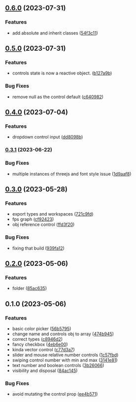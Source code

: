 

## [0.6.0](https://github.com/Tresjs/leches/compare/0.5.0...0.6.0) (2023-07-31)


### Features

* add absolute and inherit classes ([54f3c11](https://github.com/Tresjs/leches/commit/54f3c11b88291764959f6cfeaa4a09669a6f8cea))

## [0.5.0](https://github.com/Tresjs/leches/compare/0.4.0...0.5.0) (2023-07-31)


### Features

* controls state is now a reactive object. ([b127a9b](https://github.com/Tresjs/leches/commit/b127a9bbb71e7c95dfdaf9c082f9002c285d0fd5))


### Bug Fixes

* remove null as the control default ([c640982](https://github.com/Tresjs/leches/commit/c6409827d9b1b28e39c350dd6bc50afe7ffac53f))

## [0.4.0](https://github.com/Tresjs/leches/compare/0.3.1...0.4.0) (2023-07-04)


### Features

* dropdown control input ([dd8098b](https://github.com/Tresjs/leches/commit/dd8098bd15c1daca7d1aa9932d4edb12f7bea2b7))

### [0.3.1](https://github.com/Tresjs/leches/compare/0.3.0...0.3.1) (2023-06-22)


### Bug Fixes

* multiple instances of threejs and font style issue ([1d9aaf8](https://github.com/Tresjs/leches/commit/1d9aaf88c3060c3642904b79a2538c84d90ad5eb))

## [0.3.0](https://github.com/Tresjs/leches/compare/0.2.0...0.3.0) (2023-05-28)


### Features

* export types and workspaces ([721c9fd](https://github.com/Tresjs/leches/commit/721c9fd4bb859da73602bfc7b1bc17903e4efc01))
* fps graph ([cf92423](https://github.com/Tresjs/leches/commit/cf924237772c3cb9a9a9fc77ee9edd2d7d05ca88))
* obj reference control ([ffd3f20](https://github.com/Tresjs/leches/commit/ffd3f2048ad58f5dd6c6db8f6e925e32cadbcd13))


### Bug Fixes

* fixing that build ([939fa12](https://github.com/Tresjs/leches/commit/939fa12fb28495d31fc6d1271e28ca50fd582356))

## [0.2.0](https://github.com/Tresjs/leches/compare/0.1.0...0.2.0) (2023-05-06)


### Features

* folder ([85ac635](https://github.com/Tresjs/leches/commit/85ac6356dcc1816fa51d4ade97545105a552ef6b))

## 0.1.0 (2023-05-06)


### Features

* basic color picker ([56b5795](https://github.com/Tresjs/leches/commit/56b5795f66cbae0dc61ef260e1a7e6cd7e98239e))
* change name and controls obj to array ([474b945](https://github.com/Tresjs/leches/commit/474b945ecef3f168c44960539d0e2d7b8747c450))
* correct types ([c8946d2](https://github.com/Tresjs/leches/commit/c8946d2611cd87275363372c5427f7cda69fafa6))
* fancy checkbox ([4eb6e00](https://github.com/Tresjs/leches/commit/4eb6e0086c05807bc95b64d1a5eab3a2ac20ca76))
* kinda vector control ([c77d3a7](https://github.com/Tresjs/leches/commit/c77d3a7de06364d69217e916f9b0024beaf2d785))
* slider and mouse relative number controls ([1c57fbd](https://github.com/Tresjs/leches/commit/1c57fbd362f4535249691655adfffd395f8c2deb))
* swiping control number with min and max ([3141e81](https://github.com/Tresjs/leches/commit/3141e81b2d7e9b3e5ddb6c986e15fbac6687c3b2))
* text number and boolean controls ([3b26066](https://github.com/Tresjs/leches/commit/3b260666dcb6bcf4509782e767ff8f7f84833826))
* visibility and disposal ([84ac145](https://github.com/Tresjs/leches/commit/84ac145e8460c67267fe4b0ecc6b0ef4c158823b))


### Bug Fixes

* avoid mutating the control prop ([ee4b571](https://github.com/Tresjs/leches/commit/ee4b571a11f0a3ce7932ece8c678094632a86983))